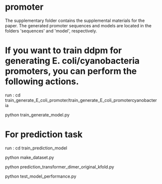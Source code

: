 # promoter
The supplementary folder contains the supplemental materials for the paper.
The generated promoter sequences and models are located in the folders 'sequences' and 'model', respectively.
# If you want to train ddpm for generating E. coli/cyanobacteria promoters, you can perform the following actions.
run :
cd train_generate_E_coli_promoter/train_generate_E_coli_promotercyanobacteria

python train_generate_model.py

# For prediction task
run : cd train_prediction_model

python make_dataset.py

python prediction_transformer_dimer_original_kfold.py

python test_model_performance.py

